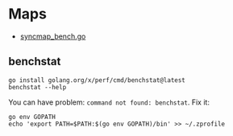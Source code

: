 # Maps

- [syncmap_bench.go](00-syncmap-bench/syncmap_bench.go)


## benchstat

```shell
go install golang.org/x/perf/cmd/benchstat@latest
benchstat --help
```

You can have problem: `command not found: benchstat`. Fix it:

```shell
go env GOPATH
echo 'export PATH=$PATH:$(go env GOPATH)/bin' >> ~/.zprofile
```